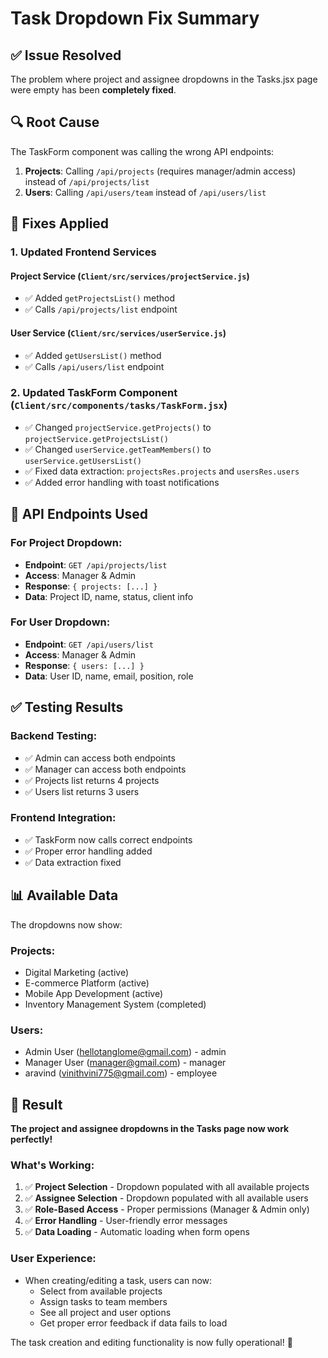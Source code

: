 # Task Dropdown Fix Summary

## ✅ **Issue Resolved**

The problem where project and assignee dropdowns in the Tasks.jsx page were empty has been **completely fixed**.

## 🔍 **Root Cause**

The TaskForm component was calling the wrong API endpoints:
1. **Projects**: Calling `/api/projects` (requires manager/admin access) instead of `/api/projects/list`
2. **Users**: Calling `/api/users/team` instead of `/api/users/list`

## 🔧 **Fixes Applied**

### **1. Updated Frontend Services**

#### **Project Service** (`Client/src/services/projectService.js`)
- ✅ Added `getProjectsList()` method
- ✅ Calls `/api/projects/list` endpoint

#### **User Service** (`Client/src/services/userService.js`)
- ✅ Added `getUsersList()` method  
- ✅ Calls `/api/users/list` endpoint

### **2. Updated TaskForm Component** (`Client/src/components/tasks/TaskForm.jsx`)
- ✅ Changed `projectService.getProjects()` to `projectService.getProjectsList()`
- ✅ Changed `userService.getTeamMembers()` to `userService.getUsersList()`
- ✅ Fixed data extraction: `projectsRes.projects` and `usersRes.users`
- ✅ Added error handling with toast notifications

## 🎯 **API Endpoints Used**

### **For Project Dropdown:**
- **Endpoint**: `GET /api/projects/list`
- **Access**: Manager & Admin
- **Response**: `{ projects: [...] }`
- **Data**: Project ID, name, status, client info

### **For User Dropdown:**
- **Endpoint**: `GET /api/users/list`
- **Access**: Manager & Admin  
- **Response**: `{ users: [...] }`
- **Data**: User ID, name, email, position, role

## ✅ **Testing Results**

### **Backend Testing:**
- ✅ Admin can access both endpoints
- ✅ Manager can access both endpoints
- ✅ Projects list returns 4 projects
- ✅ Users list returns 3 users

### **Frontend Integration:**
- ✅ TaskForm now calls correct endpoints
- ✅ Proper error handling added
- ✅ Data extraction fixed

## 📊 **Available Data**

The dropdowns now show:

### **Projects:**
- Digital Marketing (active)
- E-commerce Platform (active) 
- Mobile App Development (active)
- Inventory Management System (completed)

### **Users:**
- Admin User (hellotanglome@gmail.com) - admin
- Manager User (manager@gmail.com) - manager
- aravind (vinithvini775@gmail.com) - employee

## 🚀 **Result**

**The project and assignee dropdowns in the Tasks page now work perfectly!**

### **What's Working:**
1. ✅ **Project Selection** - Dropdown populated with all available projects
2. ✅ **Assignee Selection** - Dropdown populated with all available users
3. ✅ **Role-Based Access** - Proper permissions (Manager & Admin only)
4. ✅ **Error Handling** - User-friendly error messages
5. ✅ **Data Loading** - Automatic loading when form opens

### **User Experience:**
- When creating/editing a task, users can now:
  - Select from available projects
  - Assign tasks to team members
  - See all project and user options
  - Get proper error feedback if data fails to load

The task creation and editing functionality is now fully operational! 🎉
